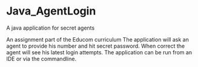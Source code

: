 # Java_AgentLogin
A java application for secret agents

An assignment part of the Educom curriculum
The application will ask an agent to provide his number and hit secret password. 
When correct the agent will see his latest login attempts.
The application can be run from an IDE or via the commandline.

